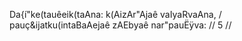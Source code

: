 Da{í"ke(tauêeik(taAna: k(AizAr"Ajaê vaIyaRvaAna, /
pauç&ijatku(intaBaAejaê zAEbyaê nar"pauËÿva: // 5 //